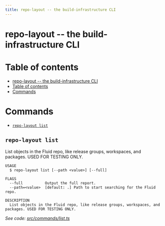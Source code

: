 ```yaml
---
title: repo-layout -- the build-infrastructure CLI
---
```


# repo-layout -- the build-infrastructure CLI

# Table of contents

<!-- toc -->
* [repo-layout -- the build-infrastructure CLI](#repo-layout----the-build-infrastructure-cli)
* [Table of contents](#table-of-contents)
* [Commands](#commands)
<!-- tocstop -->

# Commands

<!-- commands -->
* [`repo-layout list`](#repo-layout-list)

## `repo-layout list`

List objects in the Fluid repo, like release groups, workspaces, and packages. USED FOR TESTING ONLY.

```
USAGE
  $ repo-layout list [--path <value>] [--full]

FLAGS
  --full          Output the full report.
  --path=<value>  [default: .] Path to start searching for the Fluid repo.

DESCRIPTION
  List objects in the Fluid repo, like release groups, workspaces, and packages. USED FOR TESTING ONLY.
```

_See code: [src/commands/list.ts](https://github.com/microsoft/FluidFramework/blob/main/build-tools/packages/build-infrastructure/src/commands/list.ts)_
<!-- commandsstop -->
